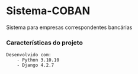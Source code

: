 # Sistema-COBAN
Sistema para empresas correspondentes bancárias

### Características do projeto
    Desenvolvido com:
        - Python 3.10.10
        - Django 4.2.7 
